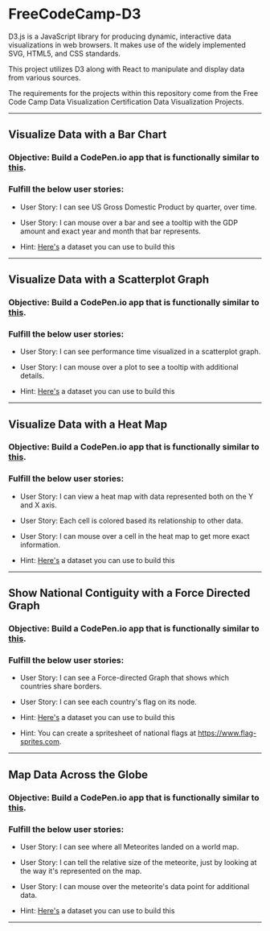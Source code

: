 # FreeCodeCamp-D3

D3.js is a JavaScript library for producing dynamic, interactive data visualizations in web browsers. It makes use of the widely implemented SVG, HTML5, and CSS standards.

This project utilizes D3 along with React to manipulate and display data from various sources.

The requirements for the projects within this repository come from the Free Code Camp Data Visualization Certification Data Visualization Projects.

---

## Visualize Data with a Bar Chart

### **Objective:** Build a CodePen.io app that is functionally similar to [this](https://codepen.io/FreeCodeCamp/full/vGjLVZ).

### Fulfill the below user stories:
* User Story: I can see US Gross Domestic Product by quarter, over time.
* User Story: I can mouse over a bar and see a tooltip with the GDP amount and exact year and month that bar represents.

* Hint: [Here's](https://raw.githubusercontent.com/FreeCodeCamp/ProjectReferenceData/master/GDP-data.json) a dataset you can use to build this

--- 

## Visualize Data with a Scatterplot Graph

### **Objective:** Build a CodePen.io app that is functionally similar to [this](https://codepen.io/FreeCodeCamp/full/ONxvaa/).

### Fulfill the below user stories:
* User Story: I can see performance time visualized in a scatterplot graph.
* User Story: I can mouse over a plot to see a tooltip with additional details.

* Hint: [Here's](https://raw.githubusercontent.com/FreeCodeCamp/ProjectReferenceData/master/cyclist-data.json) a dataset you can use to build this

--- 

## Visualize Data with a Heat Map

### **Objective:** Build a CodePen.io app that is functionally similar to [this](https://codepen.io/FreeCodeCamp/full/aNLYPp/).

### Fulfill the below user stories:
* User Story: I can view a heat map with data represented both on the Y and X axis.
* User Story: Each cell is colored based its relationship to other data.
* User Story: I can mouse over a cell in the heat map to get more exact information.

* Hint: [Here's](https://raw.githubusercontent.com/FreeCodeCamp/ProjectReferenceData/master/global-temperature.json) a dataset you can use to build this

--- 

## Show National Contiguity with a Force Directed Graph

### **Objective:** Build a CodePen.io app that is functionally similar to [this](https://codepen.io/FreeCodeCamp/full/xVopBo).

### Fulfill the below user stories:
* User Story: I can see a Force-directed Graph that shows which countries share borders.
* User Story: I can see each country's flag on its node.

* Hint: [Here's](https://raw.githubusercontent.com/DealPete/forceDirected/master/countries.json) a dataset you can use to build this

* Hint: You can create a spritesheet of national flags at https://www.flag-sprites.com.

--- 

## Map Data Across the Globe

### **Objective:** Build a CodePen.io app that is functionally similar to [this](https://codepen.io/FreeCodeCamp/full/mVEJag).

### Fulfill the below user stories:
* User Story: I can see where all Meteorites landed on a world map.
* User Story: I can tell the relative size of the meteorite, just by looking at the way it's represented on the map.
* User Story: I can mouse over the meteorite's data point for additional data.

* Hint: [Here's](https://raw.githubusercontent.com/FreeCodeCamp/ProjectReferenceData/master/meteorite-strike-data.json) a dataset you can use to build this

--- 